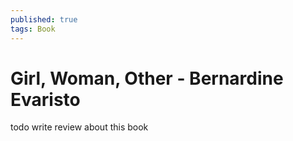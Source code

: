 ```yaml
---
published: true
tags: Book
---
```


# Girl, Woman, Other - Bernardine Evaristo

todo write review about this book
